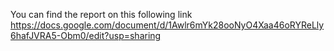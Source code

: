 You can find the report on this following link
https://docs.google.com/document/d/1Awlr6mYk28ooNyO4Xaa46oRYReLly6hafJVRA5-Obm0/edit?usp=sharing
